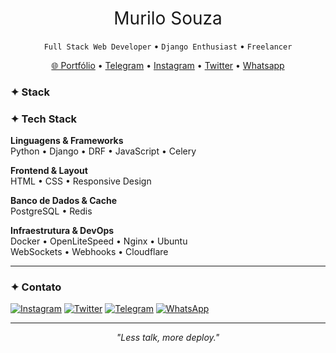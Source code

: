 <h1 align="center" style="font-weight: normal;">Murilo Souza</h1>
<p align="center"><code>Full Stack Web Developer</code> • <code>Django Enthusiast</code> • <code>Freelancer</code></p>

<p align="center">
  <a href="https://murilosav.github.io/portfolio" target="_blank">🌐 Portfólio</a> • 
  <a href="https://t.me/murilos4v">Telegram</a> • 
  <a href="https://www.instagram.com/murilos4v">Instagram</a> • 
  <a href="https://x.com/murilos4v">Twitter</a> • 
  <a href="https://api.whatsapp.com/send/?phone=5542998685557">Whatsapp</a>
</p>


### ✦ Stack

<div align="left">

### ✦ Tech Stack

**Linguagens & Frameworks**  
Python • Django • DRF • JavaScript • Celery  

**Frontend & Layout**  
HTML • CSS • Responsive Design

**Banco de Dados & Cache**  
PostgreSQL • Redis  

**Infraestrutura & DevOps**  
Docker • OpenLiteSpeed • Nginx • Ubuntu <br>
WebSockets • Webhooks • Cloudflare

</div>

---

### ✦ Contato

[![Instagram](https://img.shields.io/badge/-murilos4v-05122A?style=flat&logo=instagram)](https://www.instagram.com/murilos4v/)
[![Twitter](https://img.shields.io/badge/-murilos4v-05122A?style=flat&logo=x)](https://x.com/murilos4v)
[![Telegram](https://img.shields.io/badge/-murilos4v-05122A?style=flat&logo=telegram)](https://t.me/murilos4v)
[![WhatsApp](https://img.shields.io/badge/-Murilo%20Souza-05122A?style=flat&logo=whatsapp)](https://api.whatsapp.com/send/?phone=5542998685557)

---

<p align="center"><em>"Less talk, more deploy."</em></p>


